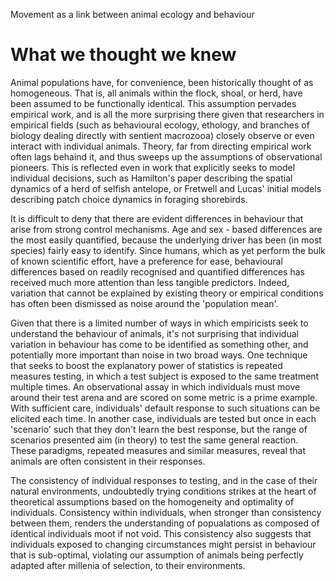 
Movement as a link between animal ecology and behaviour

# What we thought we knew

Animal populations have, for convenience, been historically thought of as homogeneous. That is, all animals within the flock, shoal, or herd, have been assumed to be functionally identical. This assumption pervades empirical work, and is all the more surprising there given that researchers in empirical fields (such as behavioural ecology, ethology, and branches of biology dealing directly with sentient macrozooa) closely observe or even interact with individual animals. Theory, far from directing empirical work often lags behaind it, and thus sweeps up the assumptions of observational pioneers. This is reflected even in work that explicitly seeks to model individual decisions, such as Hamilton's paper describing the spatial dynamics of a herd of selfish antelope, or Fretwell and Lucas' initial models describing patch choice dynamics in foraging shorebirds.

It is difficult to deny that there are evident differences in behaviour that arise from strong control mechanisms. Age and sex - based differences are the most easily quantified, because the underlying driver has been (in most species) fairly easy to identify. Since humans, which as yet perform the bulk of known scientific effort, have a preference for ease, behavioural differences based on readily recognised and quantified differences has received much more attention than less tangible predictors. Indeed, variation that cannot be explained by existing theory or empirical conditions has often been dismissed as noise around the 'population mean'.

Given that there is a limited number of ways in which empiricists seek to understand the behaviour of animals, it's not surprising that individual variation in behaviour has come to be identified as something other, and potentially more important than noise in two broad ways. One technique that seeks to boost the explanatory power of statistics is repeated measures testing, in which a test subject is exposed to the same treatment multiple times. An observational assay in which individuals must move around their test arena and are scored on some metric is a prime example. With sufficient care, individuals' default response to such situations can be elicited each time. In another case, individuals are tested but once in each 'scenario' such that they don't learn the best response, but the range of scenarios presented aim (in theory) to test the same general reaction. These paradigms, repeated measures and similar measures, reveal that animals are often consistent in their responses.

The consistency of individual responses to testing, and in the case of their natural environments, undoubtedly trying conditions strikes at the heart of theoretical assumptions based on the homogeneity and optimality of individuals. Consistency within individuals, when stronger than consistency between them, renders the understanding of popualations as composed of identical individuals moot if not void. This consistency also suggests that individuals exposed to changing circumstances might persist in behaviour that is sub-optimal, violating our assumption of animals being perfectly adapted after millenia of selection, to their environments.
